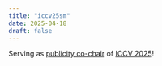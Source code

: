 ```yaml
---
title: "iccv25sm"
date: 2025-04-18
draft: false
---
```

Serving as <a href="https://x.com/ICCVConference/status/1911793504407126073">publicity co-chair</a> of <a href="https://iccv.thecvf.com">ICCV 2025</a>!